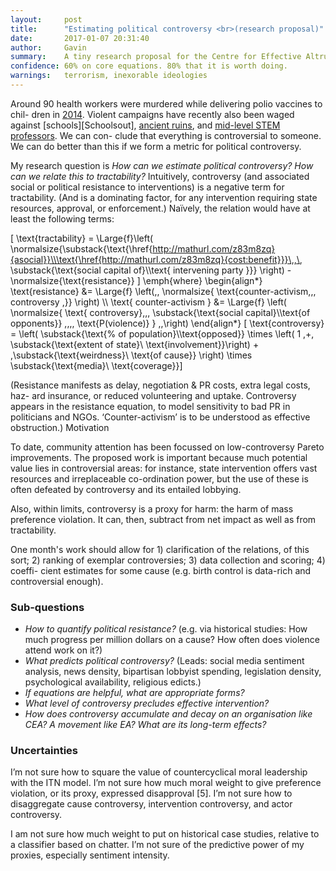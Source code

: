 ```yaml
---
layout: 	post
title:  	"Estimating political controversy <br>(research proposal)"
date:   	2017-01-07 20:31:40
author:		Gavin
summary:	A tiny research proposal for the Centre for Effective Altruism.
confidence: 60% on core equations. 80% that it is worth doing.
warnings: 	terrorism, inexorable ideologies
---
```

<!--categories: cause-prioritisation, effective-altruism, quantification-fever,-->
<script type="text/javascript" async
  src="https://cdn.mathjax.org/mathjax/latest/MathJax.js?config=TeX-AMS_CHTML">
</script>

Around 90 health workers were murdered while delivering polio vaccines to chil-
dren in [2014][Poliohno]. Violent campaigns have recently also been waged against
[schools][Schoolsout], [ancient ruins][Ruined], and [mid-level STEM professors][Unabomb]. We can con-
clude that everything is controversial to someone. We can do better than this
if we form a metric for political controversy.

My research question is _How can we estimate political controversy? How can
we relate this to tractability?_ Intuitively, controversy (and associated social or
political resistance to interventions) is a negative term for tractability. (And is
a dominating factor, for any intervention requiring state resources, approval, or
enforcement.) Naı̈vely, the relation would have at least the following terms:


\[ \text{tractability} = \Large{f}\left( \normalsize{\substack{\text{\href{http://mathurl.com/z83m8zq}{asocial}}\\\text{\href{http://mathurl.com/z83m8zq}{cost:benefit}}}\,,\, \substack{\text{social capital of}\\\text{ intervening party }}} \right) - \normalsize{\text{resistance}} \]
\emph{where}
\begin{align*}	
	\text{resistance} &= 	\Large{f} \left(\,\,	\normalsize{ \text{counter-activism,\,\, controversy \,}}   \right) \\\\
	\text{ counter-activism } &=	\Large{f} \left( \normalsize{ \text{ controversy},\,\, \substack{\text{social capital}\\\text{of opponents}}	\,,\,\, \text{P(violence)} } \,\,\right)
\end{align*}
\[ \text{controversy} = \left( \substack{\text{\% of population}\\\text{opposed}} \times  \left( 1 \,+\, \substack{\text{extent of state}\\ \text{involvement}}\right) + \,\substack{\text{weirdness}\\ \text{of cause}} \right) \times \substack{\text{media}\\ \text{coverage}}\]

(Resistance manifests as delay, negotiation & PR costs, extra legal costs, haz-
ard insurance, or reduced volunteering and uptake. Controversy appears in the
resistance equation, to model sensitivity to bad PR in politicians and NGOs.
‘Counter-activism’ is to be understood as effective obstruction.)
Motivation

To date, community attention has been focussed on low-controversy Pareto
improvements. The proposed work is important because much potential value
lies in controversial areas: for instance, state intervention offers vast resources
and irreplaceable co-ordination power, but the use of these is often defeated by
controversy and its entailed lobbying.

Also, within limits, controversy is a proxy for harm: the harm of mass preference violation. It can, then, subtract from net impact as well as from tractability.

One month's work should allow for 1) clarification of the relations, of this sort;
2) ranking of exemplar controversies; 3) data collection and scoring; 4) coeffi-
cient estimates for some cause (e.g. birth control is data-rich and controversial
enough).

### Sub-questions

* _How to quantify political resistance?_
(e.g. via historical studies: How much progress per million dollars on a cause? How often does violence attend work on it?)
* _What predicts political controversy?_
(Leads: social media sentiment analysis, news density, bipartisan lobbyist spending, legislation density, psychological availability, religious edicts.)
* _If equations are helpful, what are appropriate forms?_
* _What level of controversy precludes effective intervention?_
* _How does controversy accumulate and decay on an organisation like CEA? A movement like EA? What are its long-term effects?_

### Uncertainties

I’m not sure how to square the value of countercyclical moral leadership with the ITN model. I’m not sure how much moral weight to give preference violation, or its proxy, expressed disapproval [5]. I’m not sure how to disaggregate cause controversy, intervention controversy, and actor controversy.

I am not sure how much weight to put on historical case studies, relative to a classifier based on chatter. I’m not sure of the predictive power of my proxies, especially sentiment intensity.

[Poliohno]:		http://europe.newsweek.com/polio-related-murders-kill-more-disease-itself-287880?rm=eu 
[Schools-out]:	http://www.protectingeducation.org/sites/default/files/documents/eua_2014_full.pdf 
[Ruined]:		https://en.wikipedia.org/wiki/Destruction_of_cultural_heritage_by_ISIL 				
[Unabomb]:		https://en.wikipedia.org/wiki/Ted_Kaczynski#Casualties 